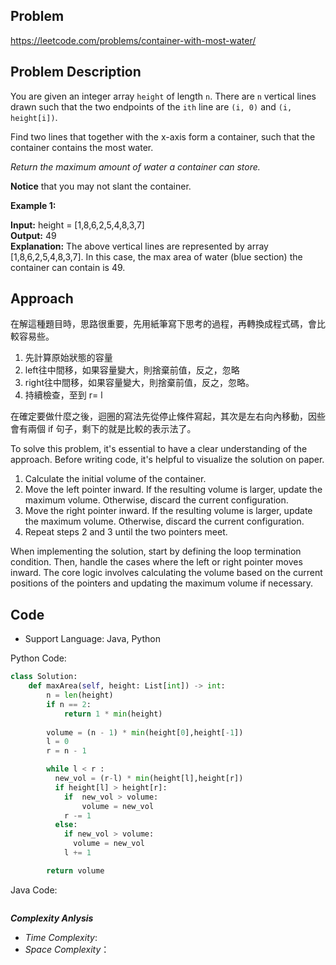 ## Problem

https://leetcode.com/problems/container-with-most-water/

## Problem Description

You are given an integer array `height` of length `n`. There are `n` vertical lines drawn such that the two endpoints of the `ith` line are `(i, 0)` and `(i, height[i])`.

Find two lines that together with the x-axis form a container, such that the container contains the most water.

*Return the maximum amount of water a container can store.*

**Notice** that you may not slant the container.

**Example 1:**

**Input:** height = [1,8,6,2,5,4,8,3,7]  </br>
**Output:** 49  </br>
**Explanation:** The above vertical lines are represented by array [1,8,6,2,5,4,8,3,7]. In this case, the max area of water (blue section) the container can contain is 49.


## Approach
在解這種題目時，思路很重要，先用紙筆寫下思考的過程，再轉換成程式碼，會比較容易些。
1. 先計算原始狀態的容量
2. left往中間移，如果容量變大，則捨棄前值，反之，忽略
3. right往中間移，如果容量變大，則捨棄前值，反之，忽略。
4. 持續檢查，至到 r= l

在確定要做什麼之後，迴圈的寫法先從停止條件寫起，其次是左右向內移動，因些會有兩個 if 句子，剩下的就是比較的表示法了。

To solve this problem, it's essential to have a clear understanding of the approach. Before writing code, it's helpful to visualize the solution on paper.

1. Calculate the initial volume of the container.
2. Move the left pointer inward. If the resulting volume is larger, update the maximum volume. Otherwise, discard the current configuration.
3. Move the right pointer inward. If the resulting volume is larger, update the maximum volume. Otherwise, discard the current configuration.
4. Repeat steps 2 and 3 until the two pointers meet.  

When implementing the solution, start by defining the loop termination condition. Then, handle the cases where the left or right pointer moves inward. The core logic involves calculating the volume based on the current positions of the pointers and updating the maximum volume if necessary.

   


## Code

- Support Language: Java, Python

Python Code:

```py
class Solution:
    def maxArea(self, height: List[int]) -> int:
        n = len(height)
        if n == 2:
            return 1 * min(height)
        
        volume = (n - 1) * min(height[0],height[-1])
        l = 0
        r = n - 1

        while l < r :
          new_vol = (r-l) * min(height[l],height[r])
          if height[l] > height[r]:
            if  new_vol > volume:
                volume = new_vol
            r -= 1
          else:
            if new_vol > volume:
              volume = new_vol
            l += 1

        return volume
```

Java Code:

```

```

**_Complexity Anlysis_**

- _Time Complexity_: 
- _Space Complexity_：
